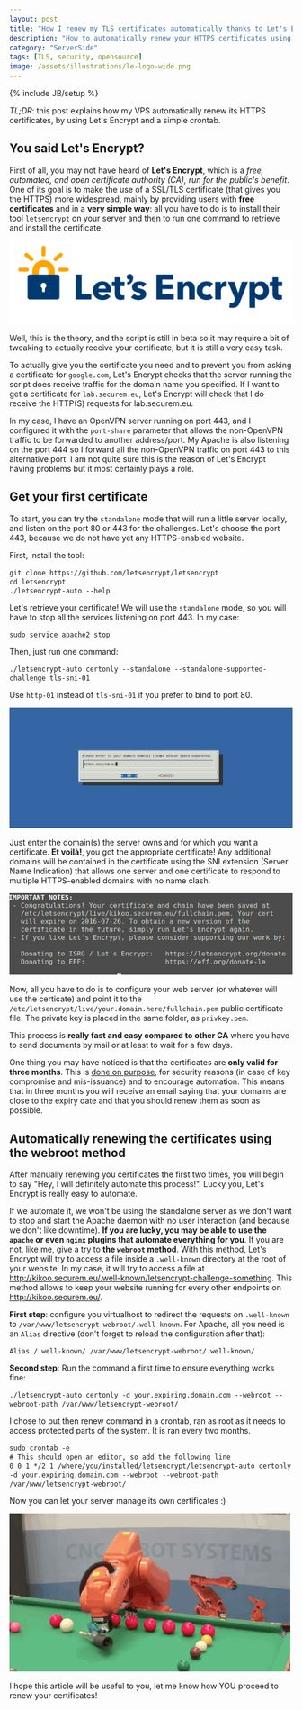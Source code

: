 ```yaml
---
layout: post
title: "How I renew my TLS certificates automatically thanks to Let's Encrypt"
description: "How to automatically renew your HTTPS certificates using Let's Encrypt and its webroot method"
category: "ServerSide"
tags: [TLS, security, opensource]
image: /assets/illustrations/le-logo-wide.png
---
```

{% include JB/setup %}

*TL;DR*: this post explains how my VPS automatically renew its HTTPS
certificates, by using Let's Encrypt and a simple crontab.

## You said Let's Encrypt?

First of all, you may not have heard of **Let's Encrypt**, which is a *free,
automated, and open certificate authority (CA), run for the public's benefit*.
One of its goal is to make the use of a SSL/TLS certificate (that gives you the
HTTPS) more widespread, mainly by providing users with **free certificates** and
in a **very simple way**: all you have to do is to install their tool
`letsencrypt` on your server and then to run one command to retrieve and install
the certificate.

![Let's Encrypt gives you free certificates in a very simple way](/assets/illustrations/le-logo-wide.png)

Well, this is the theory, and the script is still in beta so it may require a
bit of tweaking to actually receive your certificate, but it is still a very
easy task.

To actually give you the certificate you need and to prevent you from asking a
certificate for `google.com`, Let's Encrypt checks that the server running the
script does receive traffic for the domain name you specified. If I want to get
a certificate for `lab.securem.eu`, Let's Encrypt will check that I do receive
the HTTP(S) requests for lab.securem.eu.

In my case, I have an OpenVPN server running on port 443, and I configured it
with the `port-share` parameter that allows the non-OpenVPN traffic to be
forwarded to another address/port. My Apache is also listening on the port 444
so I forward all the non-OpenVPN traffic on port 443 to this alternative port. I
am not quite sure this is the reason of Let's Encrypt having problems but it
most certainly plays a role.

## Get your first certificate

To start, you can try the `standalone` mode that will run a little server
locally, and listen on the port 80 or 443 for the challenges. Let's choose the
port 443, because we do not have yet any HTTPS-enabled website.

First, install the tool:

    git clone https://github.com/letsencrypt/letsencrypt
    cd letsencrypt
    ./letsencrypt-auto --help


Let's retrieve your certificate! We will use the `standalone` mode, so you will
have to stop all the services listening on port 443. In my case:

    sudo service apache2 stop

Then, just run one command:

    ./letsencrypt-auto certonly --standalone --standalone-supported-challenge tls-sni-01

Use `http-01` instead of `tls-sni-01` if you prefer to bind to port 80.

![The script will ask you the domain(s) you want to register](/assets/illustrations/LetsEncryptStandalone.png)

Just enter the domain(s) the server owns and for which you want a certificate.
**Et voilà!**, you got the appropriate certificate! Any additional domains will
be contained in the certificate using the SNI extension (Server Name Indication)
that allows one server and one certificate to respond to multiple HTTPS-enabled
domains with no name clash.

![The certificate is now available](/assets/illustrations/LetsEncryptSuccess.png)

Now, all you have to do is to configure your web server (or whatever will use
the certicate) and point it to the
`/etc/letsencrypt/live/your.domain.here/fullchain.pem` public certificate file.
The private key is placed in the same folder, as `privkey.pem`.

This process is **really fast and easy compared to other CA** where you have to
send documents by mail or at least to wait for a few days.

One thing you may have noticed is that the certificates are **only valid for
three months**. This is [done on
purpose](https://letsencrypt.org/2015/11/09/why-90-days.html), for security
reasons (in case of key compromise and mis-issuance) and to encourage
automation. This means that in three months you will receive an email saying
that your domains are close to the expiry date and that you should renew them as
soon as possible.

## Automatically renewing the certificates using the webroot method

After manually renewing you certificates the first two times, you will begin to
say "Hey, I will definitely automate this process!". Lucky you, Let's Encrypt is
really easy to automate.

If we automate it, we won't be using the standalone server as we don't want to
stop and start the Apache daemon with no user interaction (and because we don't
like downtime). **If you are lucky, you may be able to use the `apache` or even
`nginx` plugins that automate everything for you**. If you are not, like me,
give a try to **the `webroot` method**. With this method, Let's Encrypt will try
to access a file inside a `.well-known` directory at the root of your website.
In my case, it will try to access a file at
http://kikoo.securem.eu/.well-known/letsencrypt-challenge-something. This method
allows to keep your website running for every other endpoints on
http://kikoo.securem.eu/.

**First step**: configure you virtualhost to redirect the requests on
`.well-known` to `/var/www/letsencrypt-webroot/.well-known`. For Apache, all you
need is an `Alias` directive (don't forget to reload the configuration after
that):

    Alias /.well-known/ /var/www/letsencrypt-webroot/.well-known/

**Second step**: Run the command a first time to ensure everything works fine:

    ./letsencrypt-auto certonly -d your.expiring.domain.com --webroot --webroot-path /var/www/letsencrypt-webroot/

I chose to put then renew command in a crontab, ran as root as it needs to
access protected parts of the system. It is ran every two months.

    sudo crontab -e
    # This should open an editor, so add the following line
    0 0 1 */2 1 /where/you/installed/letsencrypt/letsencrypt-auto certonly -d your.expiring.domain.com --webroot --webroot-path /var/www/letsencrypt-webroot/

Now you can let your server manage its own certificates :)

![Now just hope this will work](/assets/illustrations/robot-automation.gif)

I hope this article will be useful to you, let me know how YOU proceed to renew
your certificates!
